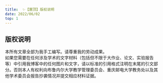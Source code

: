 ```yaml
---
title:  ✨【置顶】版权说明
date: 2022/06/02
top: 1
---
```

## 版权说明
本所有文章全部为我手工编写。请尊重我的劳动成果。  
如果您需要在任何涉及学术的文字材料（包括但不限于大作业、论文、实验报告等）中引用我博客中的任何图片和文字，请以标准的引用格式注明在末尾的引文部分。否则本人有权利向布鲁内尔大学教学管理委员会、重庆邮电大学教务处以及其他学术委员会报告抄袭情况并提交相应材料证据。  
